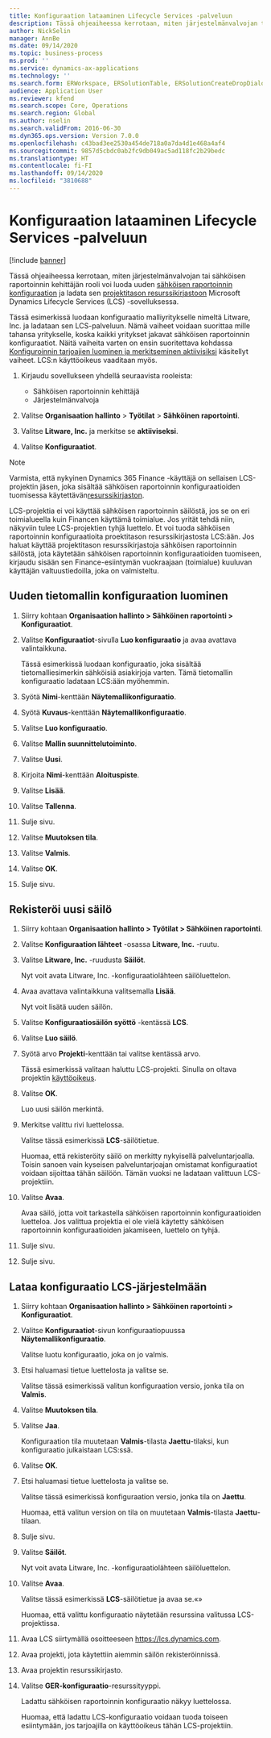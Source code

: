 ```yaml
---
title: Konfiguraation lataaminen Lifecycle Services -palveluun
description: Tässä ohjeaiheessa kerrotaan, miten järjestelmänvalvojan tai sähköisen raportoinnin kehittäjän rooli voi luoda uuden sähköisen raportoinnin konfiguraation ja ladata sen Microsoft Dynamics Lifecycle Services (LCS) -sovellukseen.
author: NickSelin
manager: AnnBe
ms.date: 09/14/2020
ms.topic: business-process
ms.prod: ''
ms.service: dynamics-ax-applications
ms.technology: ''
ms.search.form: ERWorkspace, ERSolutionTable, ERSolutionCreateDropDialog, ERDataModelDesigner, ERDataModelContentsItemCreationDialog, ERSolutionRepositoryTable, ERSolutionRepositoryCreateDropDialog, ERSolutionImport
audience: Application User
ms.reviewer: kfend
ms.search.scope: Core, Operations
ms.search.region: Global
ms.author: nselin
ms.search.validFrom: 2016-06-30
ms.dyn365.ops.version: Version 7.0.0
ms.openlocfilehash: c43bad3ee2530a454de718a0a7da4d1e468a4af4
ms.sourcegitcommit: 9857d5cbdc0ab2fc9db049ac5ad118fc2b29bedc
ms.translationtype: HT
ms.contentlocale: fi-FI
ms.lasthandoff: 09/14/2020
ms.locfileid: "3810688"
---
```

# <a name="upload-a-configuration-into-lifecycle-services"></a>Konfiguraation lataaminen Lifecycle Services -palveluun

[!include [banner](../../includes/banner.md)]

Tässä ohjeaiheessa kerrotaan, miten järjestelmänvalvojan tai sähköisen raportoinnin kehittäjän rooli voi luoda uuden [sähköisen raportoinnin konfiguraation](../general-electronic-reporting.md#Configuration) ja ladata sen [projektitason resurssikirjastoon](../../lifecycle-services/asset-library.md) Microsoft Dynamics Lifecycle Services (LCS) -sovelluksessa.

Tässä esimerkissä luodaan konfiguraatio malliyritykselle nimeltä Litware, Inc. ja ladataan sen LCS-palveluun. Nämä vaiheet voidaan suorittaa mille tahansa yritykselle, koska kaikki yritykset jakavat sähköisen raportoinnin konfiguraatiot. Näitä vaiheita varten on ensin suoritettava kohdassa [Konfiguroinnin tarjoajien luominen ja merkitseminen aktiivisiksi](er-configuration-provider-mark-it-active-2016-11.md) käsitellyt vaiheet. LCS:n käyttöoikeus vaaditaan myös.

1. Kirjaudu sovellukseen yhdellä seuraavista rooleista:

    - Sähköisen raportoinnin kehittäjä
    - Järjestelmänvalvoja

2. Valitse **Organisaation hallinto** \> **Työtilat** \> **Sähköinen raportointi**.
3. Valitse **Litware, Inc.** ja merkitse se **aktiiviseksi**.
4. Valitse **Konfiguraatiot**.

<a name="accessconditions"></a>
> [!NOTE]
> Varmista, että nykyinen Dynamics 365 Finance -käyttäjä on sellaisen LCS-projektin jäsen, joka sisältää sähköisen raportoinnin konfiguraatioiden tuomisessa käytettävän[resurssikirjaston](../../lifecycle-services/asset-library.md#asset-library-support).
>
> LCS-projektia ei voi käyttää sähköisen raportoinnin säilöstä, jos se on eri toimialueella kuin Financen käyttämä toimialue. Jos yrität tehdä niin, näkyviin tulee LCS-projektien tyhjä luettelo. Et voi tuoda sähköisen raportoinnin konfiguraatioita proektitason resurssikirjastosta LCS:ään. Jos haluat käyttää projektitason resurssikirjastoja sähköisen raportoinnin säilöstä, jota käytetään sähköisen raportoinnin konfiguraatioiden tuomiseen, kirjaudu sisään sen Finance-esiintymän vuokraajaan (toimialue) kuuluvan käyttäjän valtuustiedoilla, joka on valmisteltu.

## <a name="create-a-new-data-model-configuration"></a>Uuden tietomallin konfiguraation luominen

1. Siirry kohtaan **Organisaation hallinto \> Sähköinen raportointi \> Konfiguraatiot**.
2. Valitse **Konfiguraatiot**-sivulla **Luo konfiguraatio** ja avaa avattava valintaikkuna.

    Tässä esimerkissä luodaan konfiguraatio, joka sisältää tietomalliesimerkin sähköisiä asiakirjoja varten. Tämä tietomallin konfiguraatio ladataan LCS:ään myöhemmin.

3. Syötä **Nimi**-kenttään **Näytemallikonfiguraatio**.
4. Syötä **Kuvaus**-kenttään **Näytemallikonfiguraatio**.
5. Valitse **Luo konfiguraatio**.
6. Valitse **Mallin suunnittelutoiminto**.
7. Valitse **Uusi**.
8. Kirjoita **Nimi**-kenttään **Aloituspiste**.
9. Valitse **Lisää**.
10. Valitse **Tallenna**.
11. Sulje sivu.
12. Valitse **Muutoksen tila**.
13. Valitse **Valmis**.
14. Valitse **OK**.
15. Sulje sivu.

## <a name="register-a-new-repository"></a>Rekisteröi uusi säilö

1. Siirry kohtaan **Organisaation hallinto \> Työtilat \> Sähköinen raportointi**.

2. Valitse **Konfiguraation lähteet** -osassa **Litware, Inc.** -ruutu.

3. Valitse **Litware, Inc.** -ruudusta **Säilöt**.

    Nyt voit avata Litware, Inc. -konfiguraatiolähteen säilöluettelon.

4. Avaa avattava valintaikkuna valitsemalla **Lisää**.

    Nyt voit lisätä uuden säilön.

5. Valitse **Konfiguraatiosäilön syöttö** -kentässä **LCS**.
6. Valitse **Luo säilö**.
7. Syötä arvo **Projekti**-kenttään tai valitse kentässä arvo.

    Tässä esimerkissä valitaan haluttu LCS-projekti. Sinulla on oltava projektin [käyttöoikeus](#accessconditions).

8. Valitse **OK**.

    Luo uusi säilön merkintä.

9. Merkitse valittu rivi luettelossa.

    Valitse tässä esimerkissä **LCS**-säilötietue.

    Huomaa, että rekisteröity säilö on merkitty nykyisellä palveluntarjoalla. Toisin sanoen vain kyseisen palveluntarjoajan omistamat konfiguraatiot voidaan sijoittaa tähän säilöön. Tämän vuoksi ne ladataan valittuun LCS-projektiin.

10. Valitse **Avaa**.

    Avaa säilö, jotta voit tarkastella sähköisen raportoinnin konfiguraatioiden luetteloa. Jos valittua projektia ei ole vielä käytetty sähköisen raportoinnin konfiguraatioiden jakamiseen, luettelo on tyhjä.

11. Sulje sivu.
12. Sulje sivu.

## <a name="upload-a-configuration-into-lcs"></a>Lataa konfiguraatio LCS-järjestelmään

1. Siirry kohtaan **Organisaation hallinto \> Sähköinen raportointi \> Konfiguraatiot**.
2. Valitse **Konfiguraatiot**-sivun konfiguraatiopuussa **Näytemallikonfiguraatio**.

    Valitse luotu konfiguraatio, joka on jo valmis.

3. Etsi haluamasi tietue luettelosta ja valitse se.

    Valitse tässä esimerkissä valitun konfiguraation versio, jonka tila on **Valmis**.

4. Valitse **Muutoksen tila**.
5. Valitse **Jaa**.

    Konfiguraation tila muutetaan **Valmis**-tilasta **Jaettu**-tilaksi, kun konfiguraatio julkaistaan LCS:ssä.

6. Valitse **OK**.
7. Etsi haluamasi tietue luettelosta ja valitse se.

    Valitse tässä esimerkissä konfiguraation versio, jonka tila on **Jaettu**.

    Huomaa, että valitun version on tila on muutetaan **Valmis**-tilasta **Jaettu**-tilaan.

8. Sulje sivu.
9. Valitse **Säilöt**.

    Nyt voit avata Litware, Inc. -konfiguraatiolähteen säilöluettelon.

10. Valitse **Avaa**.

    Valitse tässä esimerkissä **LCS**-säilötietue ja avaa se.«»

    Huomaa, että valittu konfiguraatio näytetään resurssina valitussa LCS-projektissa.

11. Avaa LCS siirtymällä osoitteeseen <https://lcs.dynamics.com>.
12. Avaa projekti, jota käytettiin aiemmin säilön rekisteröinnissä.
13. Avaa projektin resurssikirjasto.
14. Valitse **GER-konfiguraatio**-resurssityyppi.

    Ladattu sähköisen raportoinnin konfiguraatio näkyy luettelossa.

    Huomaa, että ladattu LCS-konfiguraatio voidaan tuoda toiseen esiintymään, jos tarjoajilla on käyttöoikeus tähän LCS-projektiin.
